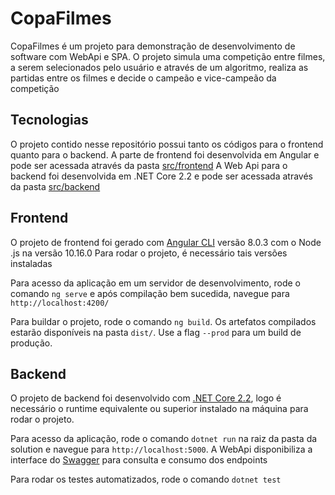 # CopaFilmes
CopaFilmes é um projeto para demonstração de desenvolvimento de software com WebApi e SPA.
O projeto simula uma competição entre filmes, a serem selecionados pelo usuário e através de um algoritmo, realiza as partidas entre os filmes e decide o campeão e vice-campeão da competição

## Tecnologias

O projeto contido nesse repositório possui tanto os códigos para o frontend quanto para o backend.
A parte de frontend foi desenvolvida em Angular e pode ser acessada através da pasta [src/frontend](https://github.com/jsmuniz7/CopaFilmes/tree/develop/src/frontend)
A Web Api para o backend foi desenvolvida em .NET Core 2.2 e pode ser acessada através da pasta [src/backend](https://github.com/jsmuniz7/CopaFilmes/tree/develop/src/backend/copa-filmes-api)

## Frontend

O projeto de frontend foi gerado com [Angular CLI](https://github.com/angular/angular-cli) versão 8.0.3 com o Node .js na versão 10.16.0
Para rodar o projeto, é necessário tais versões instaladas

Para acesso da aplicação em um servidor de desenvolvimento, rode o comando `ng serve` e após compilação bem sucedida, navegue para `http://localhost:4200/`

Para buildar o projeto, rode o comando `ng build`. Os artefatos compilados estarão disponíveis na pasta `dist/`. Use a flag `--prod` para um build de produção.

## Backend
O projeto de backend foi desenvolvido com [.NET Core 2.2](https://dotnet.microsoft.com), logo é necessário o runtime equivalente ou superior instalado na máquina para rodar o projeto.

Para acesso da aplicação, rode o comando `dotnet run` na raiz da pasta da solution e  navegue para `http://localhost:5000`. A WebApi disponibiliza a interface do [Swagger](https://swagger.io/tools/swagger-ui/) para consulta e consumo dos endpoints

Para rodar os testes automatizados, rode o comando `dotnet test`


